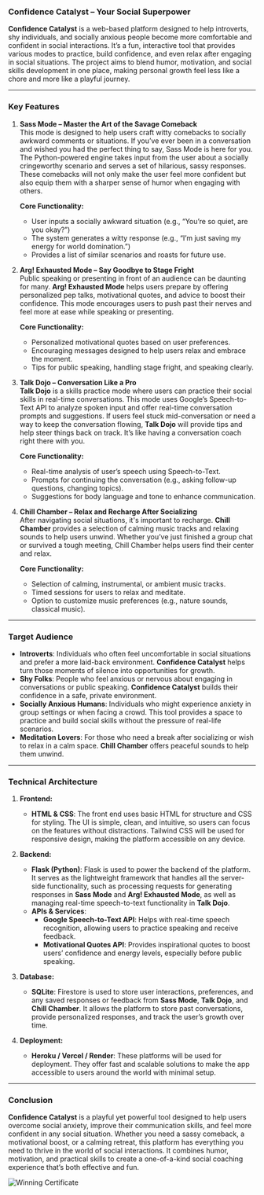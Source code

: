 ### **Confidence Catalyst** – Your Social Superpower

**Confidence Catalyst** is a web-based platform designed to help introverts, shy individuals, and socially anxious people become more comfortable and confident in social interactions. It’s a fun, interactive tool that provides various modes to practice, build confidence, and even relax after engaging in social situations. The project aims to blend humor, motivation, and social skills development in one place, making personal growth feel less like a chore and more like a playful journey.

---

### **Key Features**  

1. **Sass Mode – Master the Art of the Savage Comeback**  
   This mode is designed to help users craft witty comebacks to socially awkward comments or situations. If you’ve ever been in a conversation and wished you had the perfect thing to say, Sass Mode is here for you. The Python-powered engine takes input from the user about a socially cringeworthy scenario and serves a set of hilarious, sassy responses. These comebacks will not only make the user feel more confident but also equip them with a sharper sense of humor when engaging with others.  

   **Core Functionality:**  
   - User inputs a socially awkward situation (e.g., “You’re so quiet, are you okay?”)  
   - The system generates a witty response (e.g., “I’m just saving my energy for world domination.”)  
   - Provides a list of similar scenarios and roasts for future use.  

2. **Arg! Exhausted Mode – Say Goodbye to Stage Fright**  
   Public speaking or presenting in front of an audience can be daunting for many. **Arg! Exhausted Mode** helps users prepare by offering personalized pep talks, motivational quotes, and advice to boost their confidence. This mode encourages users to push past their nerves and feel more at ease while speaking or presenting.  

   **Core Functionality:**  
   - Personalized motivational quotes based on user preferences.  
   - Encouraging messages designed to help users relax and embrace the moment.  
   - Tips for public speaking, handling stage fright, and speaking clearly.  

3. **Talk Dojo – Conversation Like a Pro**  
   **Talk Dojo** is a skills practice mode where users can practice their social skills in real-time conversations. This mode uses Google’s Speech-to-Text API to analyze spoken input and offer real-time conversation prompts and suggestions. If users feel stuck mid-conversation or need a way to keep the conversation flowing, **Talk Dojo** will provide tips and help steer things back on track. It’s like having a conversation coach right there with you.  

   **Core Functionality:**  
   - Real-time analysis of user’s speech using Speech-to-Text.  
   - Prompts for continuing the conversation (e.g., asking follow-up questions, changing topics).  
   - Suggestions for body language and tone to enhance communication.  

4. **Chill Chamber – Relax and Recharge After Socializing**  
   After navigating social situations, it's important to recharge. **Chill Chamber** provides a selection of calming music tracks and relaxing sounds to help users unwind. Whether you’ve just finished a group chat or survived a tough meeting, Chill Chamber helps users find their center and relax.  

   **Core Functionality:**  
   - Selection of calming, instrumental, or ambient music tracks.  
   - Timed sessions for users to relax and meditate.  
   - Option to customize music preferences (e.g., nature sounds, classical music).  

---

### **Target Audience**  
- **Introverts**: Individuals who often feel uncomfortable in social situations and prefer a more laid-back environment. **Confidence Catalyst** helps turn those moments of silence into opportunities for growth.  
- **Shy Folks**: People who feel anxious or nervous about engaging in conversations or public speaking. **Confidence Catalyst** builds their confidence in a safe, private environment.  
- **Socially Anxious Humans**: Individuals who might experience anxiety in group settings or when facing a crowd. This tool provides a space to practice and build social skills without the pressure of real-life scenarios.  
- **Meditation Lovers**: For those who need a break after socializing or wish to relax in a calm space. **Chill Chamber** offers peaceful sounds to help them unwind.  

---

### **Technical Architecture**  

1. **Frontend:**  
   - **HTML & CSS**: The front end uses basic HTML for structure and CSS for styling. The UI is simple, clean, and intuitive, so users can focus on the features without distractions. Tailwind CSS will be used for responsive design, making the platform accessible on any device.  

2. **Backend:**  
   - **Flask (Python)**: Flask is used to power the backend of the platform. It serves as the lightweight framework that handles all the server-side functionality, such as processing requests for generating responses in **Sass Mode** and **Arg! Exhausted Mode**, as well as managing real-time speech-to-text functionality in **Talk Dojo**.  
   - **APIs & Services**:  
     - **Google Speech-to-Text API**: Helps with real-time speech recognition, allowing users to practice speaking and receive feedback.  
     - **Motivational Quotes API**: Provides inspirational quotes to boost users’ confidence and energy levels, especially before public speaking.  

3. **Database:**  
   - **SQLite**: Firestore is used to store user interactions, preferences, and any saved responses or feedback from **Sass Mode**, **Talk Dojo**, and **Chill Chamber**. It allows the platform to store past conversations, provide personalized responses, and track the user’s growth over time.  

4. **Deployment:**  
   - **Heroku / Vercel / Render**: These platforms will be used for deployment. They offer fast and scalable solutions to make the app accessible to users around the world with minimal setup.  

---

### **Conclusion**  
**Confidence Catalyst** is a playful yet powerful tool designed to help users overcome social anxiety, improve their communication skills, and feel more confident in any social situation. Whether you need a sassy comeback, a motivational boost, or a calming retreat, this platform has everything you need to thrive in the world of social interactions. It combines humor, motivation, and practical skills to create a one-of-a-kind social coaching experience that’s both effective and fun.

![Winning Certificate](./Certificate_3rd.jpeg)
